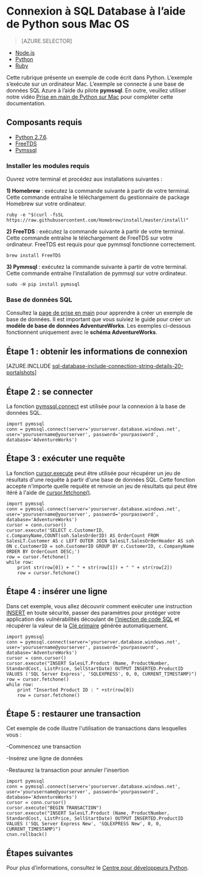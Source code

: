 <properties
	pageTitle="Connexion à SQL Database à l’aide de Python sous Mac OS"
	description="Cette rubrique présente un exemple de code Python que vous pouvez utiliser pour vous connecter à Azure SQL Database à partir d’un ordinateur Mac. L'exemple utilise le pilote pymssql."
	services="sql-database"
	documentationCenter=""
	authors="meet-bhagdev"
	manager="jeffreyg"
	editor=""/>


<tags
	ms.service="sql-database"
	ms.workload="data-management"
	ms.tgt_pltfrm="na"
	ms.devlang="python"
	ms.topic="article"
	ms.date="12/17/2015"
	ms.author="meetb"/>


# Connexion à SQL Database à l’aide de Python sous Mac OS


> [AZURE.SELECTOR]
- [Node.js](sql-database-develop-nodejs-simple-mac.md)
- [Python](sql-database-develop-python-simple-mac-osx.md)
- [Ruby](sql-database-develop-ruby-simple-mac-osx.md)


Cette rubrique présente un exemple de code écrit dans Python. L’exemple s’exécute sur un ordinateur Mac. L’exemple se connecte à une base de données SQL Azure à l’aide du pilote **pymssql**. En outre, veuillez utiliser notre vidéo [Prise en main de Python sur Mac](https://www.youtube.com/watch?v=OMpugPTwnTI) pour compléter cette documentation.


## Composants requis


- [Python 2.7.6](https://www.python.org/download/releases/2.7.6/).
- [FreeTDS](https://github.com/brianb/FreeTDS)
- [Pymssql](https://github.com/pymssql/pymssql)

### Installer les modules requis


Ouvrez votre terminal et procédez aux installations suivantes :

**1) Homebrew** : exécutez la commande suivante à partir de votre terminal. Cette commande entraîne le téléchargement du gestionnaire de package Homebrew sur votre ordinateur.

    ruby -e "$(curl -fsSL https://raw.githubusercontent.com/Homebrew/install/master/install)"

**2) FreeTDS** : exécutez la commande suivante à partir de votre terminal. Cette commande entraîne le téléchargement de FreeTDS sur votre ordinateur. FreeTDS est requis pour que pymmsql fonctionne correctement.

    brew install FreeTDS

**3) Pymmsql** : exécutez la commande suivante à partir de votre terminal. Cette commande entraîne l’installation de pymmsql sur votre ordinateur.

    sudo -H pip install pymssql

### Base de données SQL

Consultez la [page de prise en main](sql-database-get-started.md) pour apprendre à créer un exemple de base de données. Il est important que vous suiviez le guide pour créer un **modèle de base de données AdventureWorks**. Les exemples ci-dessous fonctionnent uniquement avec le **schéma AdventureWorks**.

## Étape 1 : obtenir les informations de connexion

[AZURE.INCLUDE [sql-database-include-connection-string-details-20-portalshots](../../includes/sql-database-include-connection-string-details-20-portalshots.md)]

## Étape 2 : se connecter

La fonction [pymssql.connect](http://pymssql.org/en/latest/ref/pymssql.html) est utilisée pour la connexion à la base de données SQL.

	import pymssql
	conn = pymssql.connect(server='yourserver.database.windows.net', user='yourusername@yourserver', password='yourpassword', database='AdventureWorks')


## Étape 3 : exécuter une requête

La fonction [cursor.execute](http://pymssql.org/en/latest/ref/pymssql.html#pymssql.Cursor.execute) peut être utilisée pour récupérer un jeu de résultats d'une requête à partir d'une base de données SQL. Cette fonction accepte n'importe quelle requête et renvoie un jeu de résultats qui peut être itéré à l'aide de [cursor.fetchone()](http://pymssql.org/en/latest/ref/pymssql.html#pymssql.Cursor.fetchone).


	import pymssql
	conn = pymssql.connect(server='yourserver.database.windows.net', user='yourusername@yourserver', password='yourpassword', database='AdventureWorks')
	cursor = conn.cursor()
	cursor.execute('SELECT c.CustomerID, c.CompanyName,COUNT(soh.SalesOrderID) AS OrderCount FROM SalesLT.Customer AS c LEFT OUTER JOIN SalesLT.SalesOrderHeader AS soh ON c.CustomerID = soh.CustomerID GROUP BY c.CustomerID, c.CompanyName ORDER BY OrderCount DESC;')
	row = cursor.fetchone()
	while row:
	    print str(row[0]) + " " + str(row[1]) + " " + str(row[2]) 	
	    row = cursor.fetchone()


## Étape 4 : insérer une ligne

Dans cet exemple, vous allez découvrir comment exécuter une instruction [INSERT](https://msdn.microsoft.com/library/ms174335.aspx) en toute sécurité, passer des paramètres pour protéger votre application des vulnérabilités découlant de [l’injection de code SQL](https://technet.microsoft.com/library/ms161953(v=sql.105).aspx) et récupérer la valeur de la [Clé primaire](https://msdn.microsoft.com/library/ms179610.aspx) générée automatiquement.



	import pymssql
	conn = pymssql.connect(server='yourserver.database.windows.net', user='yourusername@yourserver', password='yourpassword', database='AdventureWorks')
	cursor = conn.cursor()
	cursor.execute("INSERT SalesLT.Product (Name, ProductNumber, StandardCost, ListPrice, SellStartDate) OUTPUT INSERTED.ProductID VALUES ('SQL Server Express', 'SQLEXPRESS', 0, 0, CURRENT_TIMESTAMP)")
	row = cursor.fetchone()
	while row:
	    print "Inserted Product ID : " +str(row[0])
	    row = cursor.fetchone()


## Étape 5 : restaurer une transaction


Cet exemple de code illustre l'utilisation de transactions dans lesquelles vous :


-Commencez une transaction

-Insérez une ligne de données

-Restaurez la transaction pour annuler l'insertion


	import pymssql
	conn = pymssql.connect(server='yourserver.database.windows.net', user='yourusername@yourserver', password='yourpassword', database='AdventureWorks')
	cursor = conn.cursor()
	cursor.execute("BEGIN TRANSACTION")
	cursor.execute("INSERT SalesLT.Product (Name, ProductNumber, StandardCost, ListPrice, SellStartDate) OUTPUT INSERTED.ProductID VALUES ('SQL Server Express New', 'SQLEXPRESS New', 0, 0, CURRENT_TIMESTAMP)")
	cnxn.rollback()


## Étapes suivantes

Pour plus d’informations, consultez le [Centre pour développeurs Python](/develop/python/).

<!---HONumber=AcomDC_1223_2015-->